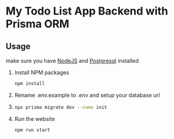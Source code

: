 # My Todo List App Backend with Prisma ORM

## Usage

make sure you have [NodeJS](https://nodejs.org/en/download/) and [Postgresql](https://www.postgresql.org/download/) installed

1. Install NPM packages

   ```sh
   npm install

   ```
2. Rename .env.example to .env and setup your database url
3. 
   ```sh
   npx prisma migrate dev --name init

4. Run the website

   ```sh
   npm run start
